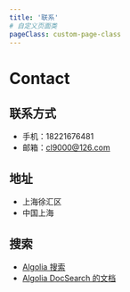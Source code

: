 ```yaml
---
title: '联系'
# 自定义页面类
pageClass: custom-page-class
---
```



# Contact

## 联系方式
 - 手机：18221676481
 - 邮箱：cl9000@126.com

## 地址
 - 上海徐汇区
 - 中国上海

## 搜索
 - [Algolia 搜索](https://docsearch.algolia.com/)
 - [Algolia DocSearch 的文档](https://github.com/algolia/docsearch#docsearch-options)